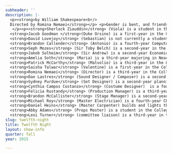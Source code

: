 ```yaml
---
subheader: ''
description: |-
  <p><strong>by William Shakespeare<br/>
  Directed by Romina Nemaei</strong></p> <p>Gender is bent, and friendship found in Shakespeare’s <em>Twelfth Night</em>, presented by the Dean’s Men, directed by <strong>Romina Nemaei</strong>, a comic tale of love and confusion set in The Nineties— when sucking on a pacifier in homeroom was chic, the Spice Girls were hot, and belly button piercings were unironic.</p><p dir="ltr">
   </p><p><strong>Sherlock Ziauddin</strong> (Viola) is a student in the College.</p><p><strong>Elisabeth Del Toro</strong> (Olivia) is a fourth-year TAPS major. She has acted (<em>SubURBia</em>, <em>This Is How It Goes, Closer, Cabaret, Godspell, Grey Gardens, House of Yes, Drowsy Chaperone, ALICES</em>), stagehand-ed (<em>Henry VI</em>), assistant sound designed (<em>Glass Menagerie</em>), and .gif designed (<em>Hamlion</em>) for UT, and directed a Commedia dell’Arte musical (<em>Cherry Poppins</em>). Elisabeth is also a curator of the Theater[24] Festival and Chair of the University Theater Committee.</p><p dir="ltr">
  <strong>Jacob Goodman </strong>(Duke Orsino) is a first-year in the College majoring in Comparative Human Development and Visual Arts. This is his first UT show.</p><p><strong>Laurie Beckoff</strong> (Fool/Dance Captain) is a fourth-year English major and returning Dean's Man. Her previous UT credits include <em>Macbeth</em> (First Witch), <em>Cabaret</em> (Helga), <em>As You Like It</em> (Phebe), <em>The Drowsy Chaperone</em> (Choreographer), and workshops. She recently returned from studying abroad at Oxford University, where she appeared in <em>A Midsummer Night's Dream</em> (Puck) and an original work titled <em>Never Mind Where Your Daughter Lies</em> (Laurel). Her summer internship at The Second City included the opportunity to perform in an understudy run of <em>#DateMe</em>. She is also choreographing UT's tenth week production of <em>Urinetown</em>.</p><p dir="ltr">
  <strong>David Lovejoy</strong> (Sebastian) is not currently a student at the university, nor, then, does he have a major (but once a Dean’s man always a Dean’s man, am I right?). Previous acting credits include <em>Richard II</em> (King Richard), <em>Endgame</em> (Hamm), and <em>Midsummer</em> (Puck); he has also directed an independent production of <em>The Tempest</em>. David is currently a member of the Black Box 2015 Summer ACADEMY ensemble.</p><p dir="ltr">
  <strong>Brandon Callender</strong> (Antonio) is a fourth-year Computer Science Major in the College. Some of his previous UT/Dean's Men credits include <em>Love's Labour's Lost </em>(Berowne), <em>Henry V </em>(Chorus), <em>Hedda Gabler </em>(Brack), and <em>Hotel Nepenthe</em> (Actor 4/Ensemble). Brandon also currently serves on University Theater's Committee.</p> <p dir="ltr">
  <strong>Seph Mozes</strong> (Sir Toby Belch) is a second-year in the College.  Last year, he played Aumerle in the Dean's Men production of <em>Richard II</em>, as well as co-directed an independent production of <em>The Tempest</em> with David Lovejoy.  Seph looks forward to future shows with the Dean's Men and UT!</p><p dir="ltr">
  <strong>Jakob Solheim</strong> (Sir Andrew) is a second-year Economics and Public Policy major. He is delighted to be returning to the Dean's Men, having previously appeared in <em>Love's Labour's Lost</em> (Anthony Dull, Mercade). Other credits include UT's <em>Amadeus</em> (Majordomo, Cook, Priest) and CES's <em>Life of Galileo </em>(Galileo).</p> <p dir="ltr">
  <strong>Amelia Soth</strong> (Maria) is a third-year majoring in Near Eastern Languages and Civilizations. She has previously portrayed Rosalind in last quarter's production of <em>Love's Labour's Lost</em>.</p><p dir="ltr">
  <strong>Patrick McCarthy</strong> (Malvolio) is a third-year in the College majoring in English and Linguistics. He has previously appeared as Ken in <em>Rumors</em>.</p> <p dir="ltr">
  <strong>Saisha Talwar</strong> (Valentine) is a first-year in the College and is a perspective Global Studies major. She is very excited to be starting off her UChicago experience by joining UT!</p><p><strong>Eleanor Clifford</strong> (Barkeep) is a fourth-year in the College majoring in History, Philosophy, and Social Studies of Science and Medicine. Previous acting credits include Love's Labour's Lost (Maria), Hedda Gabler (Hedda), Henry VI (Rutland), and <em>The Real Thing</em> (Annie). She has directed two shows with UT, <em>Fifth Planet</em> and <em>First Love</em>. She is exceedingly proud to be the senior-most Dean's Man in the cast, and serves as Curatorial Coordinator on TAPS Student Staff.</p><p> </p><p> </p><p dir="ltr">
  <strong>Romina Nemaei</strong> (Director) is a third-year in the College majoring in Political Science and TAPS. Past UT show credits include <em>This Is How It Goes</em> (Deck Chief), <em>Fifth Planet</em> (Stage Manager), and <em>Macbeth</em> (Assistant Stage Manager). She sincerely hopes you enjoy the disco ball as much as she does.</p> <p dir="ltr">
  <strong>Dan Lastres</strong> (Sound Designer / Composer) is a second-year Music and English major. This is his third Dean's Men show including <em>Love's Labor's Lost </em>and <em>Richard II</em>, and he is a performing member of Occam's Razor.</p><p dir="ltr">
  <strong>Sydney Purdue</strong> (Set Designer) is a second-year planning to major in Computational and Applied Math and minor in Molecular Engineering. Previously with UT, she has worked on <em>Macbeth </em>as Assistant Scenic Designer and stagehand, <em>Amadeus </em>as Assistant Stage Manager, <em>This Is How It Goes</em> as Assistant Scenic Designer, <em>Rumors </em>as Assistant Stage Manager, and a Weekend of Workshops production of Candles as Stage Manager.</p><p dir="ltr">
  <strong>Cynthia Campos Costanzo</strong> (Costume Designer)  is a fourth-year in the College studying TAPS and Biology. She has assisted with costumes for <em>Much Ado About Nothing </em>(Spring '14) and Henry V (Fall '14) and assisted with sound for <em>Cowboy Mouth</em> (Winter '15). She was a puppeteer for Myra Su's BA project (Spring '13) and has also designed puppets for CES's <em>Iron Bridal Feast</em> (Spring '14) and <em>Galileo</em> (Fall '14). In addition, she has written for <em>New Work Week</em> (Breckinridge, Spring '13) and participated in Theater 24 (Winter '13, Fall '15).</p><p dir="ltr">
  <strong>Felicia Rustandy</strong> (Production Manager) is a third-year in the College majoring in Biological Sciences. <em>Twelfth Night</em> is her third UT show and first Dean's Men show. Previously, she has been part of the production management team for <em>Amadeus </em>and <em>Rumors</em>.</p><p dir="ltr">
  <strong>Brandon McCallister</strong> (Stage Manager) is a second-year in the College majoring in Biology. Previous credits include <em>Henry V </em>and <em>Richard II</em> (Assistant Stage Manager) and <em>Love's Labour's Lost</em> (Assistant Director). He is excited to be back and looks forward to working on future productions.</p><p dir="ltr">
  <strong>Michael Roy</strong> (Master Electrician) is a fourth-year Chemistry major. He has been a part of Team Lights on several past UT productions and is thrilled to add<em> Twelfth Night </em>to his list.</p><p dir="ltr">
  <strong>Daniel Heins</strong> (Master Carpenter) builds and lights things, and particularly enjoys doing so with the Dean's Men.</p><p><strong>Adam Johnson</strong> (Dramaturg) is a third-year in the College. Selected credits include <em>Urinetown </em>(Mr. Cladwell), <em>The Effect of Gamma-Rays on Man-in-the-Moon Marigolds</em> (Director), <em>Macbeth </em>(Dramaturg), <em>Talk to Me... </em>(Director), and <em>Grey Gardens (</em>Major Bouvier).</p><p dir="ltr">
  <strong>Abby Adams</strong> (Props Master) is a student in the College.</p><p><strong>Laura Bevington</strong> (Assistant Director) is a student in the College.</p><p><strong>Christina Cano</strong> (Assistant Production Manager) is a first-year in the College majoring in History and Political Science. This is her first involvement with UT. Christina is a new member of Dean’s Men.</p><p><strong>Michelle Noyes</strong> (ASM) is a first-year in the College majoring in Biochemistry. This is her first show.</p><p><strong>Elijah Wolter</strong> (Assistant Composer) is a second-year in the College majoring in Anthropology and minoring in Music and Slavic Languages &amp; Literatures. Elijah is a member of The Occam's Razor Improv-Comedy Troupe.</p><p><strong>Vivian Zhang</strong> (Assistant Sound Designer) is a second-year Economics major. In addition to Twelfth Night she has also worked on Weekend of Workshops (SM), <em>Love's Labour's Lost</em> (ASM), and <em>Closer </em>(Assistant Set Designer).</p><p><strong>Alexander Lecocq</strong> (Assistant Lighting Designer) is a third-year in the College, majoring in History. <em>Twelfth Night </em>is vis first experience with theater in almost a decade.</p><p><strong>Margot Carlson</strong> (Assistant Set Designer) is a first-year student planning to major in Psych and GNSE. This is her first UT show and she is so excited to be a Dean's Man!</p><p><strong>Coriander Mayer</strong> (Assistant Set Designer) is thrilled to bedeck the FXK in yards and yards of shiny pretty things. This is her first time working on set design, though she's directed, lighting design'd, acted, and electrician'd previously. Cori is a second-year TAPS and English major in the College.</p><p><strong>Radhika Kaicker</strong> (Assistant Costume Designer) is a student in the College.</p> <p><strong>Beth Elingboe</strong> (Assistant Props Master) is a student in the College.</p><p><strong>Clair Fuller</strong> (Assistant Props) is a fourth-year in the the College majoring in Gender &amp; Sexuality Studies and English. While she has previously performed in many shows with UT, The Dean's Men, and other student organizations, this is her first experience in technical theater, borne out of a desperate desire to justify her initially accidental inclusion on the <em>Twelfth Night </em>staff listhost.</p><p dir="ltr">
  <strong>Lexi Turner</strong> (committee liaison) is a third-year in the College studying Theater and Performance Studies and Classics. She has acted in multiple UT and Dean's Men Productions (including <em>Hedda Gabler, Richard II, and Rumors</em>), and directed her original piece <em>Woman on Trial </em>for the Fall 2015 Weekend of Workshops. She is also a ensemble and board member of UChicago Commedia.</p> <p><strong>Jon Sorce</strong> (Dean’s Men Board Liason) is a student in the College.</p><p> </p><p> </p><p> </p>
slug: twelfth-night
title: Twelfth Night
layout: show-info
quarter: fall
year: 2015

---
```

